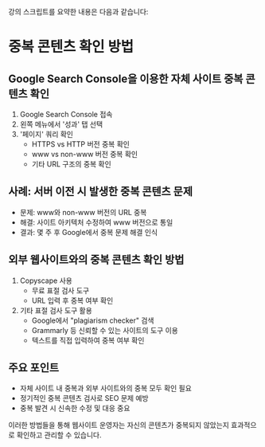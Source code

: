 강의 스크립트를 요약한 내용은 다음과 같습니다:

# 중복 콘텐츠 확인 방법

## Google Search Console을 이용한 자체 사이트 중복 콘텐츠 확인

1. Google Search Console 접속
2. 왼쪽 메뉴에서 '성과' 탭 선택
3. '페이지' 쿼리 확인
   - HTTPS vs HTTP 버전 중복 확인
   - www vs non-www 버전 중복 확인
   - 기타 URL 구조의 중복 확인

## 사례: 서버 이전 시 발생한 중복 콘텐츠 문제

- 문제: www와 non-www 버전의 URL 중복
- 해결: 사이트 아키텍처 수정하여 www 버전으로 통일
- 결과: 몇 주 후 Google에서 중복 문제 해결 인식

## 외부 웹사이트와의 중복 콘텐츠 확인 방법

1. Copyscape 사용
   - 무료 표절 검사 도구
   - URL 입력 후 중복 여부 확인
2. 기타 표절 검사 도구 활용
   - Google에서 "plagiarism checker" 검색
   - Grammarly 등 신뢰할 수 있는 사이트의 도구 이용
   - 텍스트를 직접 입력하여 중복 여부 확인

## 주요 포인트

- 자체 사이트 내 중복과 외부 사이트와의 중복 모두 확인 필요
- 정기적인 중복 콘텐츠 검사로 SEO 문제 예방
- 중복 발견 시 신속한 수정 및 대응 중요

이러한 방법들을 통해 웹사이트 운영자는 자신의 콘텐츠가 중복되지 않았는지 효과적으로 확인하고 관리할 수 있습니다.
